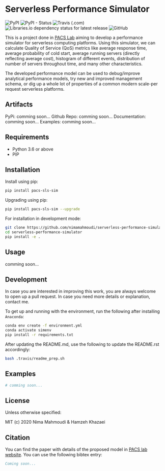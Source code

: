 # Serverless Performance Simulator

![PyPI](https://img.shields.io/pypi/v/pacs-sls-sim.svg)
![PyPI - Status](https://img.shields.io/pypi/status/pacs-sls-sim.svg)
![Travis (.com)](https://img.shields.io/travis/com/nimamahmoudi/serverless-performance-simulator.svg)
![Libraries.io dependency status for latest release](https://img.shields.io/librariesio/release/pypi/pacs-sls-sim.svg)
![GitHub](https://img.shields.io/github/license/nimamahmoudi/serverless-performance-simulator.svg)

This is a project done in [PACS Lab](https://pacs.eecs.yorku.ca/) aiming to develop
a performance simulator for serverless computing platforms. Using this simulator,
we can calculate Quality of Service (QoS) metrics like average response time,
average probability of cold start, average running servers (directly reflecting average cost),
histogram of different events, distribution of number of servers throughout time, and many
other characteristics.

The developed performance model can be used to debug/improve analytical performance models,
try new and improved management schema, or dig up a whole lot of properties of a common
modern scale-per request serverless platforms.

## Artifacts

PyPi: comming soon...
Github Repo: comming soon...
Documentation: comming soon...
Examples: comming soon...

## Requirements

- Python 3.6 or above
- PIP

## Installation

Install using pip:

```sh
pip install pacs-sls-sim
```

Upgrading using pip:

```sh
pip install pacs-sls-sim --upgrade
```

For installation in development mode:

```sh
git clone https://github.com/nimamahmoudi/serverless-performance-simulator
cd serverless-performance-simulator
pip install -e .
```

## Usage

comming soon...

## Development

In case you are interested in improving this work, you are always welcome to open up a pull request.
In case you need more details or explanation, contact me.

To get up and running with the environment, run the following after installing `Anaconda`:

```sh
conda env create -f environment.yml
conda activate simenv
pip install -r requirements.txt
```

After updating the README.md, use the following to update the README.rst accordingly:

```sh
bash .travis/readme_prep.sh
```

## Examples

```py
# comming soon...
```

## License

Unless otherwise specified:

MIT (c) 2020 Nima Mahmoudi & Hamzeh Khazaei

## Citation

You can find the paper with details of the proposed model in [PACS lab website](https://pacs.eecs.yorku.ca/publications/). You can use the following bibtex entry:

```bib
Coming soon...
```
